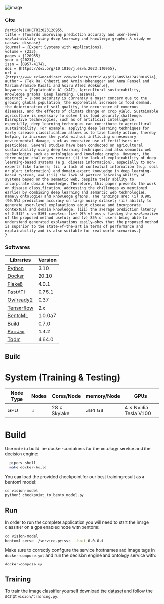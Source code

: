 ![image](https://user-images.githubusercontent.com/52251022/233434198-54d7e335-6c33-4385-89ed-03d3ff0c406e.png)

### Cite
```
@article{CHHETRI2023120955,
title = {Towards improving prediction accuracy and user-level explainability using deep learning and knowledge graphs: A study on cassava disease},
journal = {Expert Systems with Applications},
volume = {233},
pages = {120955},
year = {2023},
issn = {0957-4174},
doi = {https://doi.org/10.1016/j.eswa.2023.120955},
url = {https://www.sciencedirect.com/science/article/pii/S0957417423014574},
author = {Tek Raj Chhetri and Armin Hohenegger and Anna Fensel and Mariam Aramide Kasali and Asiru Afeez Adekunle},
keywords = {Explainable AI (XAI), Agricultural sustainability, Knowledge graphs, Deep learning, Cassava},
abstract = {Food security is currently a major concern due to the growing global population, the exponential increase in food demand, the deterioration of soil quality, the occurrence of numerous diseases, and the effects of climate change on crop yield. Sustainable agriculture is necessary to solve this food security challenge. Disruptive technologies, such as of artificial intelligence, especially, deep learning techniques can contribute to agricultural sustainability. For example, applying deep learning techniques for early disease classification allows us to take timely action, thereby helping to increase the yield without inflicting unnecessary environmental damage, such as excessive use of fertilisers or pesticides. Several studies have been conducted on agricultural sustainability using deep learning techniques and also semantic web technologies such as ontologies and knowledge graphs. However, the three major challenges remain: (i) the lack of explainability of deep learning-based systems (e.g. disease information), especially to non-experts like farmers; (ii) a lack of contextual information (e.g. soil or plant information) and domain-expert knowledge in deep learning-based systems; and (iii) the lack of pattern learning ability of systems based on the semantic web, despite their ability to incorporate domain knowledge. Therefore, this paper presents the work on disease classification, addressing the challenges as mentioned earlier by combining deep learning and semantic web technologies, namely ontologies and knowledge graphs. The findings are: (i) 0.905 (90.5%) prediction accuracy on large noisy dataset; (ii) ability to generate user-level explanations about disease and incorporate contextual and domain knowledge; (iii) the average prediction latency of 3.8514 s on 5268 samples; (iv) 95% of users finding the explanation of the proposed method useful; and (v) 85% of users being able to understand generated explanations easily—show that the proposed method is superior to the state-of-the-art in terms of performance and explainability and is also suitable for real-world scenarios.}
}
```
 
### Softwares
|Libraries|Version|  
|---|---| 
|[Python](https://www.python.org) |3.10|    
|[Docker](https://www.docker.com)|20.10| 
|[Flake8](https://flake8.pycqa.org/en/latest/index.html)|4.0.1| 
|[FastAPI](https://fastapi.tiangolo.com)|0.75.1|
|[Owlready2](https://owlready2.readthedocs.io/en/v0.37/)|0.37|
|[Tensorflow](https://www.tensorflow.org)|2.x|
|[BentoML](https://docs.bentoml.org/en/latest/)|1.0.0a7|
|[Build](https://pypa-build.readthedocs.io/en/latest/)|0.7.0|
|[Pandas](https://pandas.pydata.org)|1.4.2|
|[Tqdm](https://tqdm.github.io)|4.64.0|

## Build 
# System (Training & Testing)

|Node Type|  Nodes | Cores/Node |  memory/Node |GPUs|
|-----|---------|-------|------------|--------------|
|GPU  |1     | 28 × Skylake     | 384 GB     |4 × Nvidia Tesla V100 |

# Build 

Use `make` to build the docker-containers for the ontology service and the decision engine:

```bash
  pipenv shell
  make docker-build
```

You can load the provided checkpoint for our best training result as a bentoml model:

```bash
cd vision-model
python3 checkpoint_to_bento_model.py
```

## Run

In order to run the complete application you will need to start the image classifier 
on a gpu enabled node with bentoml:

```bash
cd vision-model
bentoml serve ./service.py:svc --host 0.0.0.0
```

Make sure to correctly configure the service hostnames and image tags in `docker-compose.yml` 
and run the decision engine and ontology service with:

```
docker-compose up
```

## Training

To train the image classifier yourself download the [dataset](https://www.kaggle.com/datasets/tahsin/cassava-leaf-disease-merged) and 
follow the script `vision/training.py`.


